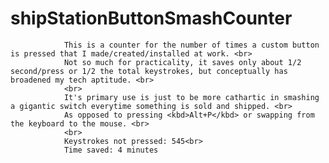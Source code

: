 # shipStationButtonSmashCounter<br>
                This is a counter for the number of times a custom button is pressed that I made/created/installed at work. <br>
                Not so much for practicality, it saves only about 1/2 second/press or 1/2 the total keystrokes, but conceptually has broadened my tech aptitude. <br>
                <br>
                It's primary use is just to be more cathartic in smashing a gigantic switch everytime something is sold and shipped. <br>
                As opposed to pressing <kbd>Alt+P</kbd> or swapping from the keyboard to the mouse. <br>
                <br>
                Keystrokes not pressed: 545<br>
                Time saved: 4 minutes